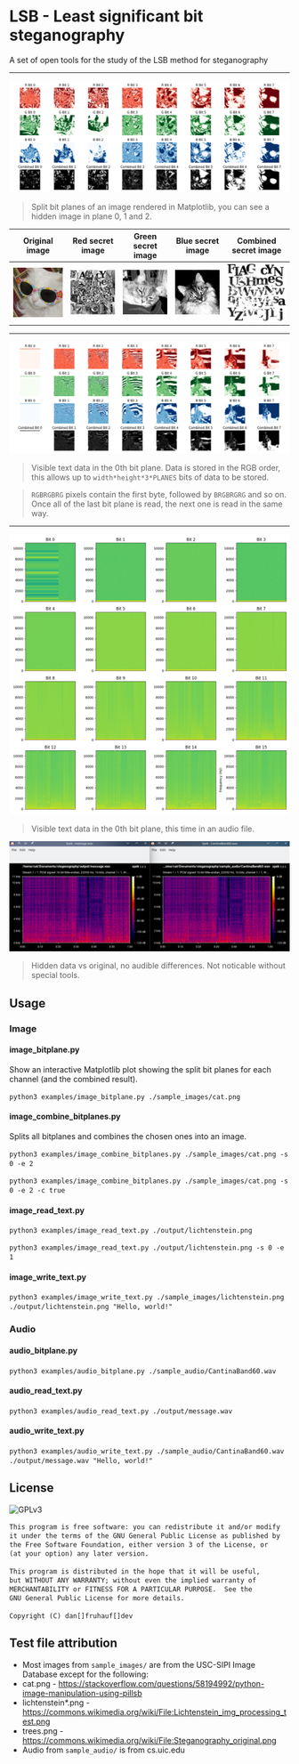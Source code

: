 # LSB - Least significant bit steganography

A set of open tools for the study of the LSB method for steganography

---
![Split bit planes of an image rendered in Matplotlib](./docs/bitplanes.png)
> Split bit planes of an image rendered in Matplotlib, you can see a hidden image in plane 0, 1 and 2.

Original image               | Red secret image              | Green secret image           | Blue secret image           | Combined secret image
:---------------------------:|:-----------------------------:|:----------------------------:|:---------------------------:|:-------------------------------:
![](./sample_images/cat.png) |  ![](./docs/secret_red.png)   | ![](./docs/secret_green.png) | ![](./docs/secret_blue.png) | ![](./docs/secret_combined.png)

---

![Visible text data in the 0th bit plane](./docs/bitplanes_lichtenstein.png)
> Visible text data in the 0th bit plane. Data is stored in the RGB order, this allows up to `width*height*3*PLANES` bits of data to be stored.

> `RGBRGBRG` pixels contain the first byte, followed by `BRGBRGRG` and so on. Once all of the last bit plane is read, the next one is read in the same way.

---

![Visible text data in the 0th bit plane](./docs/audio_bitplanes_spectrogram.png)
> Visible text data in the 0th bit plane, this time in an audio file.

![Hidden data vs original](./docs/spek.png)
> Hidden data vs original, no audible differences. Not noticable without special tools.


## Usage

### Image

#### image_bitplane.py

Show an interactive Matplotlib plot showing the split bit planes for each channel (and the combined result).

`python3 examples/image_bitplane.py ./sample_images/cat.png`

#### image_combine_bitplanes.py

Splits all bitplanes and combines the chosen ones into an image.

`python3 examples/image_combine_bitplanes.py ./sample_images/cat.png -s 0 -e 2`

`python3 examples/image_combine_bitplanes.py ./sample_images/cat.png -s 0 -e 2 -c true`

#### image_read_text.py

`python3 examples/image_read_text.py ./output/lichtenstein.png`

`python3 examples/image_read_text.py ./output/lichtenstein.png -s 0 -e 1`

#### image_write_text.py

`python3 examples/image_write_text.py ./sample_images/lichtenstein.png ./output/lichtenstein.png "Hello, world!"`

### Audio

#### audio_bitplane.py

`python3 examples/audio_bitplane.py ./sample_audio/CantinaBand60.wav`

#### audio_read_text.py

`python3 examples/audio_read_text.py ./output/message.wav`

#### audio_write_text.py

`python3 examples/audio_write_text.py ./sample_audio/CantinaBand60.wav ./output/message.wav "Hello, world!"`


## License

![GPLv3](https://www.gnu.org/graphics/gplv3-with-text-136x68.png)

    This program is free software: you can redistribute it and/or modify
    it under the terms of the GNU General Public License as published by
    the Free Software Foundation, either version 3 of the License, or
    (at your option) any later version.

    This program is distributed in the hope that it will be useful,
    but WITHOUT ANY WARRANTY; without even the implied warranty of
    MERCHANTABILITY or FITNESS FOR A PARTICULAR PURPOSE.  See the
    GNU General Public License for more details.

    Copyright (C) dan[]fruhauf[]dev

## Test file attribution

- Most images from `sample_images/` are from the USC-SIPI Image Database except for the following:
- cat.png - https://stackoverflow.com/questions/58194992/python-image-manipulation-using-pillsb
- lichtenstein*.png - https://commons.wikimedia.org/wiki/File:Lichtenstein_img_processing_test.png
- trees.png - https://commons.wikimedia.org/wiki/File:Steganography_original.png
- Audio from `sample_audio/` is from cs.uic.edu

